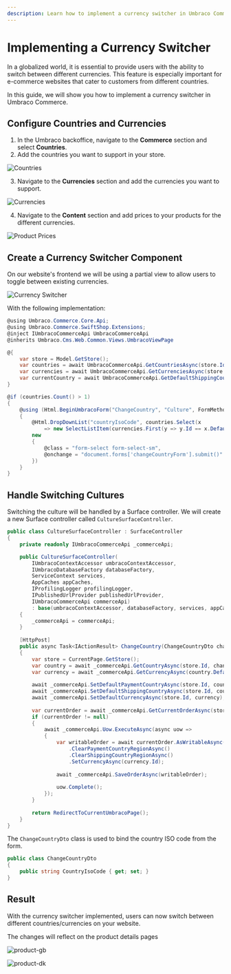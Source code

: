 ```yaml
---
description: Learn how to implement a currency switcher in Umbraco Commerce.
---
```


# Implementing a Currency Switcher

In a globalized world, it is essential to provide users with the ability to switch between different currencies. This feature is especially important for e-commerce websites that cater to customers from different countries.

In this guide, we will show you how to implement a currency switcher in Umbraco Commerce.

## Configure Countries and Currencies

1. In the Umbraco backoffice, navigate to the **Commerce** section and select **Countries**.
2. Add the countries you want to support in your store.

![Countries](images/localization/store-countries.png)

3. Navigate to the **Currencies** section and add the currencies you want to support.

![Currencies](images/localization/store-currencies.png)

4. Navigate to the **Content** section and add prices to your products for the different currencies.

![Product Prices](images/localization/product-prices.png)

## Create a Currency Switcher Component

On our website's frontend we will be using a partial view to allow users to toggle between existing currencies.

![Currency Switcher](images/localization/country-switch.png)

With the following implementation:

````csharp
@using Umbraco.Commerce.Core.Api;
@using Umbraco.Commerce.SwiftShop.Extensions;
@inject IUmbracoCommerceApi UmbracoCommerceApi
@inherits Umbraco.Cms.Web.Common.Views.UmbracoViewPage

@{
    var store = Model.GetStore();
    var countries = await UmbracoCommerceApi.GetCountriesAsync(store.Id);
    var currencies = await UmbracoCommerceApi.GetCurrenciesAsync(store.Id);
    var currentCountry = await UmbracoCommerceApi.GetDefaultShippingCountryAsync(store.Id);
}

@if (countries.Count() > 1)
{
    @using (Html.BeginUmbracoForm("ChangeCountry", "Culture", FormMethod.Post, new { @name = "changeCountryForm" }))
    {
        @Html.DropDownList("countryIsoCode", countries.Select(x 
            => new SelectListItem(currencies.First(y => y.Id == x.DefaultCurrencyId!.Value).Code, x.Code, x.Code == currentCountry.Code)),
        new
        {
            @class = "form-select form-select-sm",
            @onchange = "document.forms['changeCountryForm'].submit()"
        })
    }
}
````

## Handle Switching Cultures

Switching the culture will be handled by a Surface controller. We will create a new Surface controller called `CultureSurfaceController`.

````csharp
public class CultureSurfaceController : SurfaceController
{
    private readonly IUmbracoCommerceApi _commerceApi;

    public CultureSurfaceController(
        IUmbracoContextAccessor umbracoContextAccessor, 
        IUmbracoDatabaseFactory databaseFactory, 
        ServiceContext services, 
        AppCaches appCaches, 
        IProfilingLogger profilingLogger, 
        IPublishedUrlProvider publishedUrlProvider,
        IUmbracoCommerceApi commerceApi) 
        : base(umbracoContextAccessor, databaseFactory, services, appCaches, profilingLogger, publishedUrlProvider)
    {
        _commerceApi = commerceApi;
    }
    
    [HttpPost]
    public async Task<IActionResult> ChangeCountry(ChangeCountryDto changeCountryDto)
    {
        var store = CurrentPage.GetStore();
        var country = await _commerceApi.GetCountryAsync(store.Id, changeCountryDto.CountryIsoCode);
        var currency = await _commerceApi.GetCurrencyAsync(country.DefaultCurrencyId.Value);
    
        await _commerceApi.SetDefaultPaymentCountryAsync(store.Id, country);
        await _commerceApi.SetDefaultShippingCountryAsync(store.Id, country);
        await _commerceApi.SetDefaultCurrencyAsync(store.Id, currency);
    
        var currentOrder = await _commerceApi.GetCurrentOrderAsync(store.Id);
        if (currentOrder != null)
        {
            await _commerceApi.Uow.ExecuteAsync(async uow =>
            {
                var writableOrder = await currentOrder.AsWritableAsync(uow)
                    .ClearPaymentCountryRegionAsync()
                    .ClearShippingCountryRegionAsync()
                    .SetCurrencyAsync(currency.Id);
    
                await _commerceApi.SaveOrderAsync(writableOrder);
    
                uow.Complete();
            });
        }
    
        return RedirectToCurrentUmbracoPage();
    }
}
````
The `ChangeCountryDto` class is used to bind the country ISO code from the form.

````csharp
public class ChangeCountryDto
{
    public string CountryIsoCode { get; set; }
}
````

## Result

With the currency switcher implemented, users can now switch between different countries/currencies on your website.

The changes will reflect on the product details pages

![product-gb](images/localization/product-gb.png)

![product-dk](images/localization/product-dk.png)
